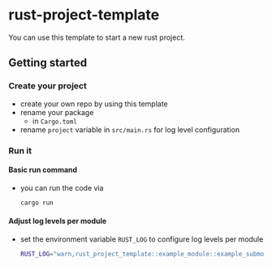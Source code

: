 # rust-project-template
You can use this template to start a new rust project.


## Getting started

### Create your project

- create your own repo by using this template
- rename your package
	- in `Cargo.toml`
- rename `project` variable in `src/main.rs` for log level configuration

### Run it

#### Basic run command

- you can run the code via
	```bash
	cargo run
	```

#### Adjust log levels per module

- set the environment variable `RUST_LOG` to configure log levels per module
	```bash
	RUST_LOG="warn,rust_project_template::example_module::example_submodule=debug" cargo run
	```
